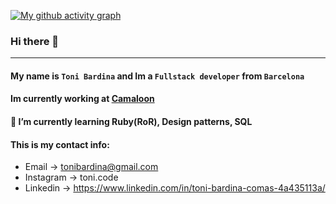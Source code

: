 [![My github activity graph](https://activity-graph.herokuapp.com/graph?username=tonibardina)](https://github.com/ashutosh00710/github-readme-activity-graph)

### Hi there 👋
---

#### My name is `Toni Bardina` and Im a `Fullstack developer` from `Barcelona`

#### Im currently working at [Camaloon](https://camaloon.com)

#### 🌱 I’m currently learning Ruby(RoR), Design patterns, SQL

#### This is my contact info:

* Email -> tonibardina@gmail.com 
* Instagram -> toni.code 
* Linkedin -> https://www.linkedin.com/in/toni-bardina-comas-4a435113a/

